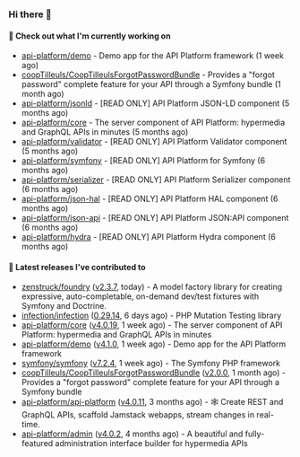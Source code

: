 ### Hi there 👋

#### 👷 Check out what I'm currently working on

- [api-platform/demo](https://github.com/api-platform/demo) - Demo app for the API Platform framework (1 week ago)
- [coopTilleuls/CoopTilleulsForgotPasswordBundle](https://github.com/coopTilleuls/CoopTilleulsForgotPasswordBundle) - Provides a &#34;forgot password&#34; complete feature for your API through a Symfony bundle (1 month ago)
- [api-platform/jsonld](https://github.com/api-platform/jsonld) - [READ ONLY] API Platform JSON-LD component (5 months ago)
- [api-platform/core](https://github.com/api-platform/core) - The server component of API Platform: hypermedia and GraphQL APIs in minutes (5 months ago)
- [api-platform/validator](https://github.com/api-platform/validator) - [READ ONLY] API Platform Validator component (5 months ago)
- [api-platform/symfony](https://github.com/api-platform/symfony) - [READ ONLY] API Platform for Symfony (6 months ago)
- [api-platform/serializer](https://github.com/api-platform/serializer) - [READ ONLY] API Platform Serializer component (6 months ago)
- [api-platform/json-hal](https://github.com/api-platform/json-hal) - [READ ONLY] API Platform HAL component (6 months ago)
- [api-platform/json-api](https://github.com/api-platform/json-api) - [READ ONLY] API Platform JSON:API component (6 months ago)
- [api-platform/hydra](https://github.com/api-platform/hydra) - [READ ONLY] API Platform Hydra component (6 months ago)

#### 🔭 Latest releases I've contributed to

- [zenstruck/foundry](https://github.com/zenstruck/foundry) ([v2.3.7](https://github.com/zenstruck/foundry/releases/tag/v2.3.7), today) - A model factory library for creating expressive, auto-completable, on-demand dev/test fixtures with Symfony and Doctrine.
- [infection/infection](https://github.com/infection/infection) ([0.29.14](https://github.com/infection/infection/releases/tag/0.29.14), 6 days ago) - PHP Mutation Testing library
- [api-platform/core](https://github.com/api-platform/core) ([v4.0.19](https://github.com/api-platform/core/releases/tag/v4.0.19), 1 week ago) - The server component of API Platform: hypermedia and GraphQL APIs in minutes
- [api-platform/demo](https://github.com/api-platform/demo) ([v4.1.0](https://github.com/api-platform/demo/releases/tag/v4.1.0), 1 week ago) - Demo app for the API Platform framework
- [symfony/symfony](https://github.com/symfony/symfony) ([v7.2.4](https://github.com/symfony/symfony/releases/tag/v7.2.4), 1 week ago) - The Symfony PHP framework
- [coopTilleuls/CoopTilleulsForgotPasswordBundle](https://github.com/coopTilleuls/CoopTilleulsForgotPasswordBundle) ([v2.0.0](https://github.com/coopTilleuls/CoopTilleulsForgotPasswordBundle/releases/tag/v2.0.0), 1 month ago) - Provides a &#34;forgot password&#34; complete feature for your API through a Symfony bundle
- [api-platform/api-platform](https://github.com/api-platform/api-platform) ([v4.0.11](https://github.com/api-platform/api-platform/releases/tag/v4.0.11), 3 months ago) - 🕸️ Create REST and GraphQL APIs, scaffold Jamstack webapps, stream changes in real-time.
- [api-platform/admin](https://github.com/api-platform/admin) ([v4.0.2](https://github.com/api-platform/admin/releases/tag/v4.0.2), 4 months ago) - A beautiful and fully-featured administration interface builder for hypermedia APIs

